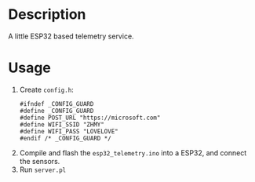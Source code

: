 # Description

A little ESP32 based telemetry service.

# Usage

1. Create `config.h`:
   ```
   #ifndef _CONFIG_GUARD
   #define _CONFIG_GUARD
   #define POST_URL "https://microsoft.com"
   #define WIFI_SSID "ZHMY"
   #define WIFI_PASS "LOVELOVE"
   #endif /* _CONFIG_GUARD */
    ```
2. Compile and flash the `esp32_telemetry.ino` into a ESP32, and connect the sensors.
3. Run `server.pl`
